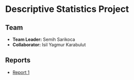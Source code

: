 # Descriptive Statistics Project

## Team

- **Team Leader:** Semih Sarikoca
- **Collaborator:** Isil Yagmur Karabulut

## Reports

- [Report 1](Report1.md)
